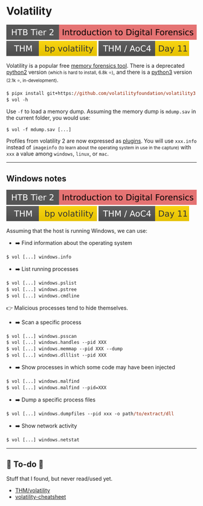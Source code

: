 # Volatility

[![introduction_to_digital_forensics](../../../_badges/htb/introduction_to_digital_forensics.svg)](https://academy.hackthebox.com/course/preview/introduction-to-digital-forensics)
[![bpvolatility](../../../_badges/thm/bpvolatility.svg)](https://tryhackme.com/room/bpvolatility)
[![adventofcyber4](../../../_badges/thm/adventofcyber4/day11.svg)](https://tryhackme.com/room/adventofcyber4)

<div class="row row-cols-lg-2"><div>

Volatility is a popular free [memory forensics tool](/cybersecurity/blue-team/topics/forensics.md#memory-forensics). There is a deprecated [python2](https://github.com/volatilityfoundation/volatility) version <small>(which is hard to install, 6.8k ⭐)</small>, and there is a [python3](https://github.com/volatilityfoundation/volatility3) version <small>(2.1k ⭐, in-development)</small>.

```ps
$ pipx install git+https://github.com/volatilityfoundation/volatility3
$ vol -h
```
</div><div>

Use `-f` to load a memory dump. Assuming the memory dump is `mdump.sav` in the current folder, you would use:

```ps
$ vol -f mdump.sav [...]
```

Profiles from volatility 2 are now expressed as [plugins](https://volatility3.readthedocs.io/en/latest/volatility3.plugins.html). You will use `xxx.info` instead of `imageinfo` <small>(to learn about the operating system in use in the capture)</small> with `xxx` a value among `windows`, `linux`, or `mac`.
</div></div>

<hr class="sep-both">

## Windows notes

[![introduction_to_digital_forensics](../../../_badges/htb/introduction_to_digital_forensics.svg)](https://academy.hackthebox.com/course/preview/introduction-to-digital-forensics)
[![bpvolatility](../../../_badges/thm/bpvolatility.svg)](https://tryhackme.com/room/bpvolatility)
[![adventofcyber4](../../../_badges/thm/adventofcyber4/day11.svg)](https://tryhackme.com/room/adventofcyber4)

<div class="row row-cols-lg-2"><div>

Assuming that the host is running Windows, we can use:

* ➡️ Find information about the operating system

```ps
$ vol [...] windows.info
```

* ➡️ List running processes

```ps
$ vol [...] windows.pslist
$ vol [...] windows.pstree
$ vol [...] windows.cmdline
```

👉 Malicious processes tend to hide themselves.

* ➡️ Scan a specific process

```ps
$ vol [...] windows.psscan
$ vol [...] windows.handles --pid XXX
$ vol [...] windows.memmap --pid XXX --dump
$ vol [...] windows.dlllist --pid XXX
```
</div><div>

* ➡️ Show processes in which some code may have been injected

```ps
$ vol [...] windows.malfind
$ vol [...] windows.malfind --pid=XXX
```

* ➡️ Dump a specific process files

```ps
$ vol [...] windows.dumpfiles --pid xxx -o path/to/extract/dll
```

* ➡️ Show network activity

```ps
$ vol [...] windows.netstat
```
</div></div>

<hr class="sep-both">

## 👻 To-do 👻

Stuff that I found, but never read/used yet.

<div class="row row-cols-lg-2"><div>

* [THM/volatility](https://tryhackme.com/room/volatility)
* [volatility-cheatsheet](https://blog.onfvp.com/post/volatility-cheatsheet/)
</div><div>
</div></div>